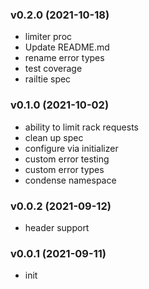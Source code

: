 ###  v0.2.0  (2021-10-18)
- limiter proc
- Update README.md
- rename error types
- test coverage
- railtie spec

###  v0.1.0  (2021-10-02)
- ability to limit rack requests
- clean up spec
- configure via initializer
- custom error testing
- custom error types
- condense namespace

###  v0.0.2  (2021-09-12)
- header support

###  v0.0.1  (2021-09-11)
- init

